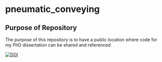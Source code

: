 # pneumatic_conveying

## Purpose of Repository
The purpose of this repository is to have a public location where code for my PhD dissertation can be shared and referenced

[![DOI](https://zenodo.org/badge/DOI/10.5281/zenodo.7470528.svg)](https://doi.org/10.5281/zenodo.7470528)

